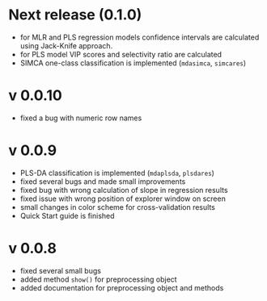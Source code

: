 Next release (0.1.0)
=====================
* for MLR and PLS regression models confidence intervals are calculated using Jack-Knife approach.
* for PLS model VIP scores and selectivity ratio are calculated
* SIMCA one-class classification is implemented (`mdasimca`, `simcares`)

v 0.0.10
=======
* fixed a bug with numeric row names

v 0.0.9
=======
* PLS-DA classification is implemented (`mdaplsda`, `plsdares`)
* fixed several bugs and made small improvements
* fixed bug with wrong calculation of slope in regression results
* fixed issue with wrong position of explorer window on screen
* small changes in color scheme for cross-validation results
* Quick Start guide is finished

v 0.0.8
=======
* fixed several small bugs
* added method `show()` for preprocessing object
* added documentation for preprocessing object and methods


